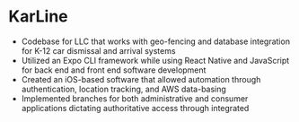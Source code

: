 # KarLine
- Codebase for LLC that works with geo-fencing and database integration for K-12 car dismissal and arrival systems
- Utilized an Expo CLI framework while using React Native and JavaScript for back end and front end software development
- Created an iOS-based software that allowed automation through authentication, location tracking, and AWS data-basing
- Implemented branches for both administrative and consumer applications dictating authoritative access through integrated
